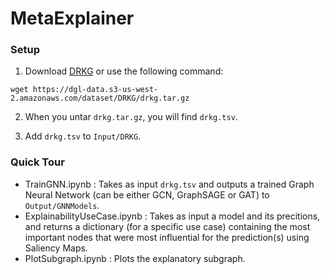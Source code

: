 # MetaExplainer

### Setup

1. Download [DRKG](https://github.com/gnn4dr/DRKG) or use the following command:

```
wget https://dgl-data.s3-us-west-2.amazonaws.com/dataset/DRKG/drkg.tar.gz
```

2. When you untar ```drkg.tar.gz```, you will find ```drkg.tsv```.

3. Add ```drkg.tsv``` to ```Input/DRKG```.

### Quick Tour

* TrainGNN.ipynb : Takes as input ```drkg.tsv``` and outputs a trained Graph Neural Network (can be either GCN, GraphSAGE or GAT) to ```Output/GNNModels```.
* ExplainabilityUseCase.ipynb : Takes as input a model and its precitions, and returns a dictionary (for a specific use case) containing the most important nodes that were most influential for the prediction(s) using Saliency Maps.
* PlotSubgraph.ipynb : Plots the explanatory subgraph.